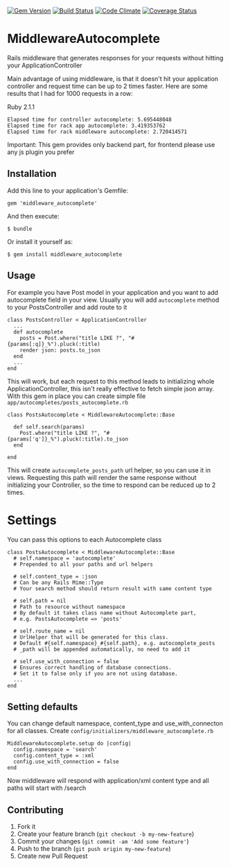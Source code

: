 [![Gem Version](https://badge.fury.io/rb/middleware_autocomplete.svg)](http://badge.fury.io/rb/middleware_autocomplete)
[![Build Status](https://travis-ci.org/simpl1g/middleware_autocomplete.svg)](https://travis-ci.org/simpl1g/middleware_autocomplete)
[![Code Climate](https://codeclimate.com/github/simpl1g/middleware_autocomplete.png)](https://codeclimate.com/github/simpl1g/middleware_autocomplete)
[![Coverage Status](https://coveralls.io/repos/simpl1g/middleware_autocomplete/badge.png)](https://coveralls.io/r/simpl1g/middleware_autocomplete)

# MiddlewareAutocomplete

Rails middleware that generates responses for your requests without hitting your ApplicationController

Main advantage of using middleware, is that it doesn't hit your application controller and request time can be up to 2 times faster. Here are some results that I had for 1000 requests in a row:

Ruby 2.1.1

    Elapsed time for controller autocomplete: 5.695448048
    Elapsed time for rack app autocomplete: 3.419353762
    Elapsed time for rack middleware autocomplete: 2.720414571

Important: This gem provides only backend part, for frontend please use any js plugin you prefer

## Installation

Add this line to your application's Gemfile:

    gem 'middleware_autocomplete'

And then execute:

    $ bundle

Or install it yourself as:

    $ gem install middleware_autocomplete

## Usage

For example you have Post model in your application and you want to add autocomplete field in your view. Usually you will add ```autocomplete``` method to your PostsController and add route to it

    class PostsController < ApplicationController
      ...
      def autocomplete
        posts = Post.where("title LIKE ?", "#{params[:q]}_%").pluck(:title)
        render json: posts.to_json
      end
      ...
    end

This will work, but each request to this method leads to initializing whole ApplicationController, this isn't really effective to fetch simple json array. With this gem in place you can create simple file ```app/autocompletes/posts_autocomplete.rb```

    class PostsAutocomplete < MiddlewareAutocomplete::Base

      def self.search(params)
        Post.where("title LIKE ?", "#{params['q']}_%").pluck(:title).to_json
      end

    end

This will create ```autocomplete_posts_path``` url helper, so you can use it in views. Requesting this path will render the same response without initializing your Controller, so the time to respond can be reduced up to 2 times.

# Settings

You can pass this options to each Autocomplete class

    class PostsAutocomplete < MiddlewareAutocomplete::Base
      # self.namespace = 'autocomplete'
      # Prepended to all your paths and url helpers

      # self.content_type = :json
      # Can be any Rails Mime::Type
      # Your search method should return result with same content type

      # self.path = nil
      # Path to resource without namespace
      # By default it takes class name without Autocomplete part,
      # e.g. PostsAutocomplete => 'posts'

      # self.route_name = nil
      # UrlHelper that will be generated for this class.
      # Default #{self.namespace}_#{self.path}, e.g. autocomplete_posts
      # _path will be appended automatically, no need to add it

      # self.use_with_connection = false
      # Ensures correct handling of database connections.
      # Set it to false only if you are not using database.
      ...
    end

## Setting defaults

You can change default namespace, content_type and use_with_connecton for all classes. Create ```config/initializers/middleware_autocomplete.rb```

    MiddlewareAutocomplete.setup do |config|
      config.namespace = 'search'
      config.content_type = :xml
      config.use_with_connection = false
    end

Now middleware will respond with application/xml content type and all paths will start with /search

## Contributing

1. Fork it
2. Create your feature branch (`git checkout -b my-new-feature`)
3. Commit your changes (`git commit -am 'Add some feature'`)
4. Push to the branch (`git push origin my-new-feature`)
5. Create new Pull Request
